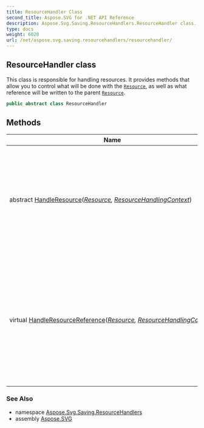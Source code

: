 ```yaml
---
title: ResourceHandler Class
second_title: Aspose.SVG for .NET API Reference
description: Aspose.Svg.Saving.ResourceHandlers.ResourceHandler class. This class is responsible for handling resources. It provides methods that allow you to control what will be done with the Resource as well as what reference will be written to the parent Resource
type: docs
weight: 6020
url: /net/aspose.svg.saving.resourcehandlers/resourcehandler/
---
```

## ResourceHandler class

This class is responsible for handling resources. It provides methods that allow you to control what will be done with the [`Resource`](../../aspose.svg.saving/resource/), as well as what reference will be written to the parent [`Resource`](../../aspose.svg.saving/resource/).

```csharp
public abstract class ResourceHandler
```

## Methods

| Name | Description |
| --- | --- |
| abstract [HandleResource](../../aspose.svg.saving.resourcehandlers/resourcehandler/handleresource/)(*[Resource](../../aspose.svg.saving/resource/), [ResourceHandlingContext](../../aspose.svg.saving/resourcehandlingcontext/)*) | This method is responsible for handling the resource. In it you can save the [`Resource`](../../aspose.svg.saving/resource/) to the stream or embed it into the parent resource. |
| virtual [HandleResourceReference](../../aspose.svg.saving.resourcehandlers/resourcehandler/handleresourcereference/)(*[Resource](../../aspose.svg.saving/resource/), [ResourceHandlingContext](../../aspose.svg.saving/resourcehandlingcontext/)*) | This method is responsible for handling the resource reference. In this method, you can set what the reference to the resource being handled will look like. |

### See Also

* namespace [Aspose.Svg.Saving.ResourceHandlers](../../aspose.svg.saving.resourcehandlers/)
* assembly [Aspose.SVG](../../)
